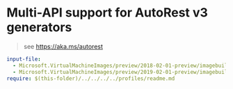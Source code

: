 # Multi-API support for AutoRest v3 generators

> see https://aka.ms/autorest

``` yaml $(enable-multi-api)
input-file:
  - Microsoft.VirtualMachineImages/preview/2018-02-01-preview/imagebuilder.json
  - Microsoft.VirtualMachineImages/preview/2019-02-01-preview/imagebuilder.json
require: $(this-folder)/../../../../profiles/readme.md
```
